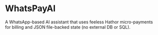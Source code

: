 # WhatsPayAI
A WhatsApp-based AI assistant that uses feeless Hathor micro-payments for billing and JSON file-backed state (no external DB or SQL).
